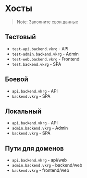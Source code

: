 # Хосты

> Note: Заполните свои данные

## Тестовый

* `test-api.backend.vkrg` - API
* `test-admin.backend.vkrg` - Admin
* `test-web.backend.vkrg` - Frontend
* `test.backend.vkrg` - SPA

## Боевой

* `api.backend.vkrg` - API
* `backend.vkrg` - SPA

## Локальный

* `api.backend.vkrg` - API
* `admin.backend.vkrg` - Admin
* `backend.vkrg` - SPA

## Пути для доменов

* `api.backend.vkrg` - api/web
* `admin.backend.vkrg` - backend/web
* `backend.vkrg` - frontend/web
